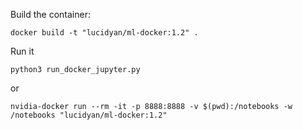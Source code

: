 Build the container:

`docker build -t "lucidyan/ml-docker:1.2" .`

Run it

`python3 run_docker_jupyter.py`

or

`nvidia-docker run --rm -it -p 8888:8888 -v $(pwd):/notebooks -w /notebooks "lucidyan/ml-docker:1.2"`
